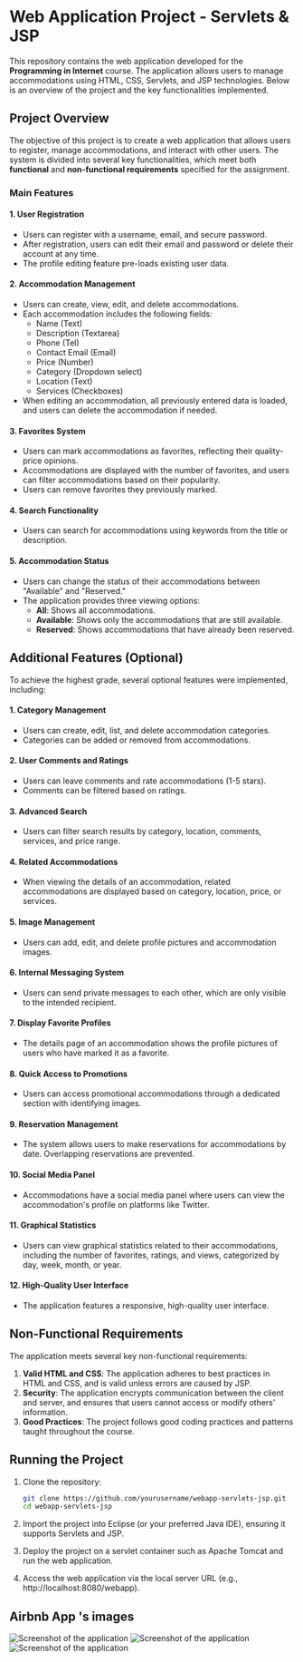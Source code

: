 # Web Application Project - Servlets & JSP

This repository contains the web application developed for the **Programming in Internet** course. The application allows users to manage accommodations using HTML, CSS, Servlets, and JSP technologies. Below is an overview of the project and the key functionalities implemented.

## Project Overview

The objective of this project is to create a web application that allows users to register, manage accommodations, and interact with other users. The system is divided into several key functionalities, which meet both **functional** and **non-functional requirements** specified for the assignment.

### Main Features

#### 1. User Registration
- Users can register with a username, email, and secure password.
- After registration, users can edit their email and password or delete their account at any time.
- The profile editing feature pre-loads existing user data.

#### 2. Accommodation Management
- Users can create, view, edit, and delete accommodations.
- Each accommodation includes the following fields:
  - Name (Text)
  - Description (Textarea)
  - Phone (Tel)
  - Contact Email (Email)
  - Price (Number)
  - Category (Dropdown select)
  - Location (Text)
  - Services (Checkboxes)
- When editing an accommodation, all previously entered data is loaded, and users can delete the accommodation if needed.

#### 3. Favorites System
- Users can mark accommodations as favorites, reflecting their quality-price opinions.
- Accommodations are displayed with the number of favorites, and users can filter accommodations based on their popularity.
- Users can remove favorites they previously marked.

#### 4. Search Functionality
- Users can search for accommodations using keywords from the title or description.

#### 5. Accommodation Status
- Users can change the status of their accommodations between "Available" and "Reserved."
- The application provides three viewing options:
  - **All**: Shows all accommodations.
  - **Available**: Shows only the accommodations that are still available.
  - **Reserved**: Shows accommodations that have already been reserved.

## Additional Features (Optional)

To achieve the highest grade, several optional features were implemented, including:

#### 1. Category Management
- Users can create, edit, list, and delete accommodation categories.
- Categories can be added or removed from accommodations.

#### 2. User Comments and Ratings
- Users can leave comments and rate accommodations (1-5 stars).
- Comments can be filtered based on ratings.

#### 3. Advanced Search
- Users can filter search results by category, location, comments, services, and price range.

#### 4. Related Accommodations
- When viewing the details of an accommodation, related accommodations are displayed based on category, location, price, or services.

#### 5. Image Management
- Users can add, edit, and delete profile pictures and accommodation images.

#### 6. Internal Messaging System
- Users can send private messages to each other, which are only visible to the intended recipient.

#### 7. Display Favorite Profiles
- The details page of an accommodation shows the profile pictures of users who have marked it as a favorite.

#### 8. Quick Access to Promotions
- Users can access promotional accommodations through a dedicated section with identifying images.

#### 9. Reservation Management
- The system allows users to make reservations for accommodations by date. Overlapping reservations are prevented.

#### 10. Social Media Panel
- Accommodations have a social media panel where users can view the accommodation's profile on platforms like Twitter.

#### 11. Graphical Statistics
- Users can view graphical statistics related to their accommodations, including the number of favorites, ratings, and views, categorized by day, week, month, or year.

#### 12. High-Quality User Interface
- The application features a responsive, high-quality user interface.

## Non-Functional Requirements

The application meets several key non-functional requirements:
1. **Valid HTML and CSS**: The application adheres to best practices in HTML and CSS, and is valid unless errors are caused by JSP.
2. **Security**: The application encrypts communication between the client and server, and ensures that users cannot access or modify others' information.
3. **Good Practices**: The project follows good coding practices and patterns taught throughout the course.

## Running the Project

1. Clone the repository:
   ```bash
   git clone https://github.com/yourusername/webapp-servlets-jsp.git
   cd webapp-servlets-jsp
   
2. Import the project into Eclipse (or your preferred Java IDE), ensuring it supports Servlets and JSP.

3. Deploy the project on a servlet container such as Apache Tomcat and run the web application.

4. Access the web application via the local server URL (e.g., http://localhost:8080/webapp).

## Airbnb App 's images

![Screenshot of the application](images/img1_servlets_jsp.png)
![Screenshot of the application](images/img2_servlets_jsp.png)
![Screenshot of the application](images/img3_servlets_jsp.png)

